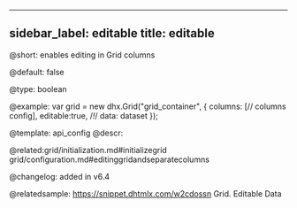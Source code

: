
---
sidebar_label: editable
title: editable
---          

@short: enables editing in Grid columns


@default:
false


@type: boolean

@example: 
var grid = new dhx.Grid("grid_container", {
	columns: [// columns config],
	editable:true, /*!*/
	data: dataset
});



@template:	api_config
@descr: 
 

@related:grid/initialization.md#initializegrid
grid/configuration.md#editinggridandseparatecolumns

@changelog: added in v6.4

@relatedsample: https://snippet.dhtmlx.com/w2cdossn	Grid. Editable Data